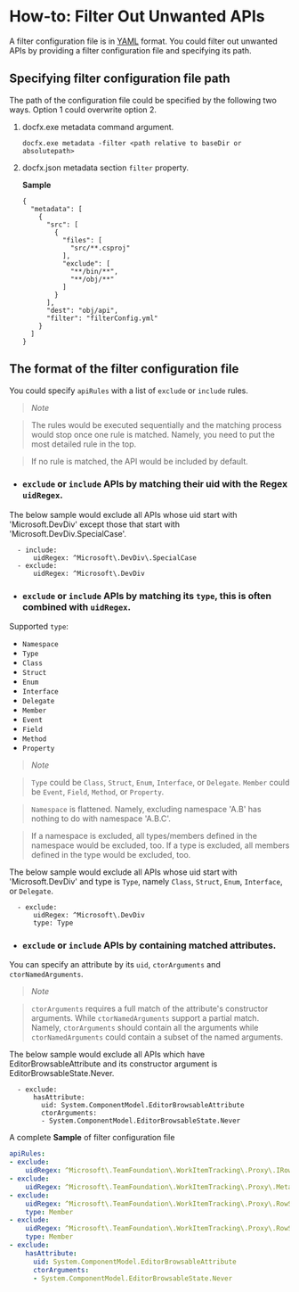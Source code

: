 How-to: Filter Out Unwanted APIs 
================================

A filter configuration file is in [YAML](http://www.yaml.org/spec/1.2/spec.html) format. You could filter out unwanted APIs by providing a filter configuration file and specifying its path.

Specifying filter configuration file path
-----------------------------------------

The path of the configuration file could be specified by the following two ways. Option 1 could overwrite option 2.

1. docfx.exe metadata command argument.

   `docfx.exe metadata -filter <path relative to baseDir or absolutepath>`

2. docfx.json metadata section `filter` property.
 
   **Sample**
   ```
   {
     "metadata": [
       {
         "src": [
           {
             "files": [
               "src/**.csproj"
             ],
             "exclude": [
               "**/bin/**",
               "**/obj/**"
             ]
           }
         ],
         "dest": "obj/api",
         "filter": "filterConfig.yml"
       }
     ]
   }
   ```

The format of the filter configuration file
-------------------------------------------

You could specify `apiRules` with a list of `exclude` or `include` rules.

> *Note*

> The rules would be executed sequentially and the matching process would stop once one rule is matched. 
> Namely, you need to put the most detailed rule in the top.

> If no rule is matched, the API would be included by default.


  * ### `exclude` or `include` APIs by matching their uid with the Regex `uidRegex`.  
  
  The below sample would exclude all APIs whose uid start with 'Microsoft.DevDiv' except those that start with 'Microsoft.DevDiv.SpecialCase'.
 
  ```
    - include:
        uidRegex: ^Microsoft\.DevDiv\.SpecialCase
    - exclude:
        uidRegex: ^Microsoft\.DevDiv
  ```

  * ### `exclude` or `include` APIs by matching its `type`, this is often combined with `uidRegex`.  
  
  Supported `type`:
   * `Namespace`
   * `Type`
   * `Class`
   * `Struct`
   * `Enum`
   * `Interface`
   * `Delegate`
   * `Member`
   * `Event`
   * `Field`
   * `Method`
   * `Property`
  
  > *Note*
  
  > `Type` could be `Class`, `Struct`, `Enum`, `Interface`, or `Delegate`. `Member` could be `Event`, `Field`, `Method`, or `Property`.
  
  > `Namespace` is flattened. Namely, excluding namespace 'A.B' has nothing to do with namespace 'A.B.C'.
  
  > If a namespace is excluded, all types/members defined in the namespace would be excluded, too.
  > If a type is excluded, all members defined in the type would be excluded, too.
  
  The below sample would exclude all APIs whose uid start with 'Microsoft.DevDiv' and type is `Type`, namely `Class`, `Struct`,
  `Enum`, `Interface`, or `Delegate`.
  
  ```
    - exclude:
        uidRegex: ^Microsoft\.DevDiv
        type: Type
  ```
  
  * ### `exclude` or `include` APIs by containing matched attributes.
  
  You can specify an attribute by its `uid`, `ctorArguments` and `ctorNamedArguments`.
  
  > *Note*

  > `ctorArguments` requires a full match of the attribute's constructor arguments. While `ctorNamedArguments` support a partial match.
  > Namely, `ctorArguments` should contain all the arguments while `ctorNamedArguments` could contain a subset of the named arguments. 
  
  The below sample would exclude all APIs which have EditorBrowsableAttribute and its constructor argument is EditorBrowsableState.Never.
  
  ```
    - exclude:
        hasAttribute:
          uid: System.ComponentModel.EditorBrowsableAttribute
          ctorArguments:
          - System.ComponentModel.EditorBrowsableState.Never
  ```
  
A complete **Sample** of filter configuration file 

```yaml
apiRules:
- exclude:
    uidRegex: ^Microsoft\.TeamFoundation\.WorkItemTracking\.Proxy\.IRowSetsNative$
- exclude:
    uidRegex: ^Microsoft\.TeamFoundation\.WorkItemTracking\.Proxy\.MetadataRowSetsNative$
- exclude:
    uidRegex: ^Microsoft\.TeamFoundation\.WorkItemTracking\.Proxy\.RowSet\.Columns.*$
    type: Member
- exclude:
    uidRegex: ^Microsoft\.TeamFoundation\.WorkItemTracking\.Proxy\.RowSetColumn\.Name.*$
    type: Member
- exclude:
    hasAttribute:
      uid: System.ComponentModel.EditorBrowsableAttribute
      ctorArguments:
      - System.ComponentModel.EditorBrowsableState.Never
```
